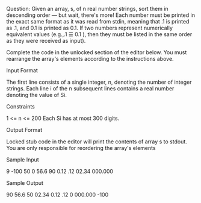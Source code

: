 Question: 
Given an array, s, of n real number strings, sort them in descending order — but wait, there's more! Each number must be printed in the exact same format as it was read from stdin, meaning that .1 is printed as .1, and 0.1 is printed as 0.1. If two numbers represent numerically equivalent values (e.g.,.1  ☰ 0.1 ), then they must be listed in the same order as they were received as input).

Complete the code in the unlocked section of the editor below. You must rearrange the array's elements according to the instructions above.

Input Format

The first line consists of a single integer, n, denoting the number of integer strings.
Each line i of the n subsequent lines contains a real number denoting the value of Si.

Constraints

1 <= n <= 200
Each Si has at most 300 digits.

Output Format

Locked stub code in the editor will print the contents of array s to stdout. You are only responsible for reordering the array's elements

Sample Input

9
-100
50
0
56.6
90
0.12
.12
02.34
000.000

Sample Output

90
56.6
50
02.34
0.12
.12
0
000.000
-100